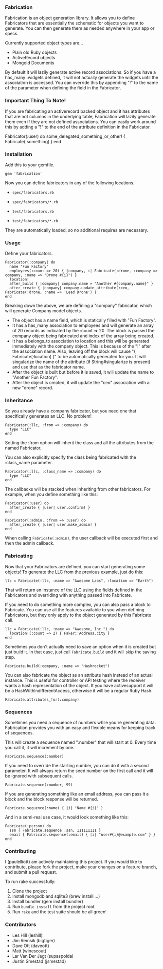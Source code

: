 ### Fabrication ###

Fabrication is an object generation library. It allows you to define Fabricators that are essentially the schematic for objects you want to generate. You can then generate them as needed anywhere in your app or specs.

Currently supported object types are...

* Plain old Ruby objects
* ActiveRecord objects
* Mongoid Documents

By default it will lazily generate active record associations. So if you have a has_many :widgets defined, it will not actually generate the widgets until the association is accessed. You can override this by appending "!" to the name of the parameter when defining the field in the Fabricator.

### Important Thing To Note! ###

If you are fabricating an activerecord backed object and it has attributes that are not columns in the underlying table, Fabrication will lazily generate them even if they are not defined associations. You can easily work around this by adding a "!" to the end of the attribute definition in the Fabricator.

Fabricator(:user) do
  some_delegated_something_or_other! { Fabricate(:something) }
end

### Installation ###

Add this to your gemfile.

`gem 'fabrication'`

Now you can define fabricators in any of the following locations.

* `spec/fabricators.rb`
* `spec/fabricators/*.rb`

* `test/fabricators.rb`
* `test/fabricators/*.rb`

They are automatically loaded, so no additional requires are necessary.

### Usage ###

Define your fabricators.

    Fabricator(:company) do
      name "Fun Factory"
      employees(:count => 20) { |company, i| Fabricate(:drone, :company => company, :name => "Drone #{i}") }
      location!
      after_build { |company| company.name = "Another #{company.name}" }
      after_create { |company| company.update_attribute(:ceo, Fabricate(:drone, :name => 'Lead Drone') }
    end

Breaking down the above, we are defining a "company" fabricator, which will generate Company model objects.

* The object has a name field, which is statically filled with "Fun Factory".
* It has a has_many association to employees and will generate an array of 20 records as indicated by the :count => 20. The block is passed the company object being fabricated and index of the array being created.
* It has a belongs_to association to location and this will be generated immediately with the company object. This is because of the "!" after the association name. Also, leaving off the block will cause "{ Fabricate(:location) }" to be automatically generated for you. It will singularize the name of the attribute (if String#singularize is present) and use that as the fabricator name.
* After the object is built but before it is saved, it will update the name to "Another Fun Factory".
* After the object is created, it will update the "ceo" association with a new "drone" record.

### Inheritance ###

So you already have a company fabricator, but you need one that specifically generates an LLC. No problem!

    Fabricator(:llc, :from => :company) do
      type "LLC"
    end

Setting the :from option will inherit the class and all the attributes from the named Fabricator.

You can also explicitly specify the class being fabricated with the :class_name parameter.

    Fabricator(:llc, :class_name => :company) do
      type "LLC"
    end

The callbacks will be stacked when inheriting from other fabricators. For example, when you define something like this:

    Fabricator(:user) do
      after_create { |user| user.confirm! }
    end

    Fabricator(:admin, :from => :user) do
      after_create { |user| user.make_admin! }
    end

When calling `Fabricate(:admin)`, the user callback will be executed first and then the admin callback.

### Fabricating ###

Now that your Fabricators are defined, you can start generating some objects! To generate the LLC from the previous example, just do this:

    llc = Fabricate(:llc, :name => "Awesome Labs", :location => "Earth")

That will return an instance of the LLC using the fields defined in the Fabricators and overriding with anything passed into Fabricate.

If you need to do something more complex, you can also pass a block to Fabricate. You can use all the features available to you when defining Fabricators, but they only apply to the object generated by this Fabricate call.

    llc = Fabricate(:llc, :name => "Awesome, Inc.") do
      location!(:count => 2) { Faker::Address.city }
    end

Sometimes you don't actually need to save an option when it is created but just build it. In that case, just call `Fabricate.build` and it will skip the saving step.

    Fabricate.build(:company, :name => "Hashrocket")

You can also fabricate the object as an attribute hash instead of an actual instance. This is useful for controller or API testing where the receiver wants a hash representation of the object. If you have activesupport it will be a HashWithIndifferentAccess, otherwise it will be a regular Ruby Hash.

    Fabricate.attributes_for(:company)

### Sequences ###

Sometimes you need a sequence of numbers while you're generating data. Fabrication provides you with an easy and flexible means for keeping track of sequences.

This will create a sequence named ":number" that will start at 0. Every time you call it, it will increment by one.

    Fabricate.sequence(:number)

If you need to override the starting number, you can do it with a second parameter. It will always return the seed number on the first call and it will be ignored with subsequent calls.

    Fabricate.sequence(:number, 99)

If you are generating something like an email address, you can pass it a block and the block response will be returned.

    Fabricate.sequence(:name) { |i| "Name #{i}" }

And in a semi-real use case, it would look something like this:

    Fabricate(:person) do
      ssn { Fabricate.sequence :ssn, 111111111 }
      email { Fabricate.sequence(:email) { |i| "user#{i}@example.com" } }
    end

### Contributing ###

I (paulelliott) am actively maintaining this project. If you would like to contribute, please fork the project, make your changes on a feature branch, and submit a pull request.

To run rake successfully:

1. Clone the project
2. Install mongodb and sqlite3 (brew install ...)
3. Install bundler (gem install bundler)
4. Run `bundle install` from the project root
5. Run `rake` and the test suite should be all green!

### Contributors ###

* Les Hill (leshill)
* Jim Remsik (bigtiger)
* Dave Ott (daveott)
* Matt (winescout)
* Lar Van Der Jagt (supaspoida)
* Justin Smestad (jsmestad)
